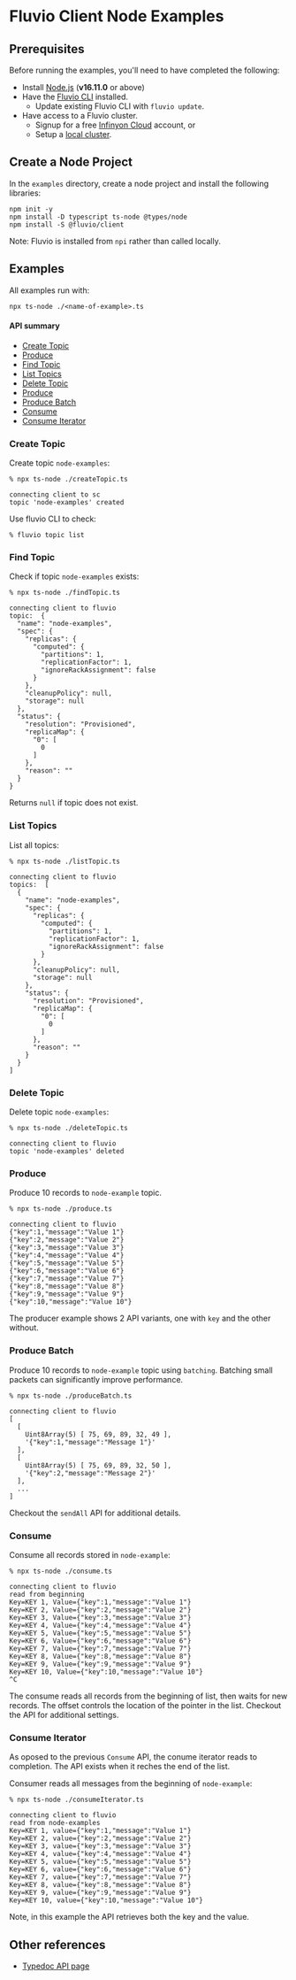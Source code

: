 # Fluvio Client Node Examples

## Prerequisites

Before running the examples, you'll need to have completed the following:

- Install <a href="https://nodejs.org" target="_blank">Node.js</a> (**v16.11.0** or above)
- Have the [Fluvio CLI] installed.
    - Update existing Fluvio CLI with `fluvio update`.
- Have access to a Fluvio cluster. 
    - Signup for a free [Infinyon Cloud] account, or 
    - Setup a [local cluster].

[Infinyon Cloud]: https://infinyon.cloud/signup
[Fluvio CLI]: https://fluvio.io/download
[local cluster]: https://fluvio.io/docs

## Create a Node Project

In the `examples` directory, create a node project and install the following libraries:

```node
npm init -y
npm install -D typescript ts-node @types/node
npm install -S @fluvio/client
```

Note: Fluvio is installed from `npi` rather than called locally.


## Examples

All examples run with:

```
npx ts-node ./<name-of-example>.ts
````

#### API summary
* [Create Topic](#create-topic)
* [Produce](#produce)
* [Find Topic](#find-topic)
* [List Topics](#list-topics)
* [Delete Topic](#delete-topic)
* [Produce](#produce)
* [Produce Batch](#produce-batch)
* [Consume](#consume)
* [Consume Iterator](#consume-iterator)


### Create Topic

Create topic `node-examples`:

```
% npx ts-node ./createTopic.ts  

connecting client to sc
topic 'node-examples' created
```

Use fluvio CLI to check:

```
% fluvio topic list
```


### Find Topic

Check if topic `node-examples` exists:

```
% npx ts-node ./findTopic.ts

connecting client to fluvio
topic:  {
  "name": "node-examples",
  "spec": {
    "replicas": {
      "computed": {
        "partitions": 1,
        "replicationFactor": 1,
        "ignoreRackAssignment": false
      }
    },
    "cleanupPolicy": null,
    "storage": null
  },
  "status": {
    "resolution": "Provisioned",
    "replicaMap": {
      "0": [
        0
      ]
    },
    "reason": ""
  }
}
```

Returns `null` if topic does not exist.

### List Topics

List all topics:

```
% npx ts-node ./listTopic.ts

connecting client to fluvio
topics:  [
  {
    "name": "node-examples",
    "spec": {
      "replicas": {
        "computed": {
          "partitions": 1,
          "replicationFactor": 1,
          "ignoreRackAssignment": false
        }
      },
      "cleanupPolicy": null,
      "storage": null
    },
    "status": {
      "resolution": "Provisioned",
      "replicaMap": {
        "0": [
          0
        ]
      },
      "reason": ""
    }
  }
]
```

### Delete Topic

Delete topic `node-examples`:

```
% npx ts-node ./deleteTopic.ts 

connecting client to fluvio
topic 'node-examples' deleted
```

### Produce

Produce 10 records to `node-example` topic.

```
% npx ts-node ./produce.ts

connecting client to fluvio
{"key":1,"message":"Value 1"}
{"key":2,"message":"Value 2"}
{"key":3,"message":"Value 3"}
{"key":4,"message":"Value 4"}
{"key":5,"message":"Value 5"}
{"key":6,"message":"Value 6"}
{"key":7,"message":"Value 7"}
{"key":8,"message":"Value 8"}
{"key":9,"message":"Value 9"}
{"key":10,"message":"Value 10"}
```

The producer example shows 2 API variants, one with `key` and the other without.

### Produce Batch

Produce 10 records to `node-example` topic using `batching`. Batching small packets can significantly improve performance.

```
% npx ts-node ./produceBatch.ts

connecting client to fluvio
[
  [
    Uint8Array(5) [ 75, 69, 89, 32, 49 ],
    '{"key":1,"message":"Message 1"}'
  ],
  [
    Uint8Array(5) [ 75, 69, 89, 32, 50 ],
    '{"key":2,"message":"Message 2"}'
  ],
  ...
]
```

Checkout the `sendAll` API for additional details.

### Consume

Consume all records stored in `node-example`:

```
% npx ts-node ./consume.ts

connecting client to fluvio
read from beginning
Key=KEY 1, Value={"key":1,"message":"Value 1"}
Key=KEY 2, Value={"key":2,"message":"Value 2"}
Key=KEY 3, Value={"key":3,"message":"Value 3"}
Key=KEY 4, Value={"key":4,"message":"Value 4"}
Key=KEY 5, Value={"key":5,"message":"Value 5"}
Key=KEY 6, Value={"key":6,"message":"Value 6"}
Key=KEY 7, Value={"key":7,"message":"Value 7"}
Key=KEY 8, Value={"key":8,"message":"Value 8"}
Key=KEY 9, Value={"key":9,"message":"Value 9"}
Key=KEY 10, Value={"key":10,"message":"Value 10"}
^C
```

The consume reads all records from the beginning of list, then waits for new records. The offset controls the location of the pointer in the list. Checkout the API for additional settings.


### Consume Iterator

As oposed to the previous `Consume` API, the conume iterator reads to completion. The API exists when it reches the end of the list.

Consumer reads all messages from the beginning of `node-example`:

```
% npx ts-node ./consumeIterator.ts

connecting client to fluvio
read from node-examples
Key=KEY 1, value={"key":1,"message":"Value 1"}
Key=KEY 2, value={"key":2,"message":"Value 2"}
Key=KEY 3, value={"key":3,"message":"Value 3"}
Key=KEY 4, value={"key":4,"message":"Value 4"}
Key=KEY 5, value={"key":5,"message":"Value 5"}
Key=KEY 6, value={"key":6,"message":"Value 6"}
Key=KEY 7, value={"key":7,"message":"Value 7"}
Key=KEY 8, value={"key":8,"message":"Value 8"}
Key=KEY 9, value={"key":9,"message":"Value 9"}
Key=KEY 10, value={"key":10,"message":"Value 10"}
```

Note, in this example the API retrieves both the key and the value.

## Other references
* [Typedoc API page](https://infinyon.github.io/fluvio-client-node/)